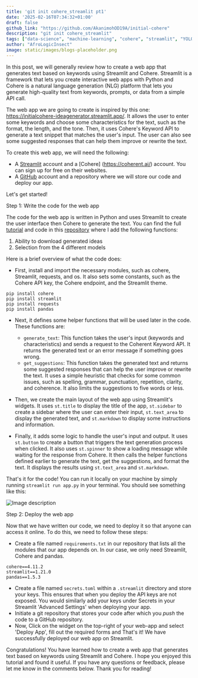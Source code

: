 ```yaml
---
title: 'git init cohere_streamlit pt1'
date: '2025-02-16T07:34:32+01:00'
draft: false
github_link: "https://github.com/AkanimohOD19A/initial-cohere"
description: "git init cohere_streamlit"
tags: ["data-science", "machine-learning", "cohere", "streamlit", "YOLOv6", "tutorial", "lifecycle"]
author: "AfroLogicInsect"
image: static/images/blogs-placeholder.png
---
```


In this post, we will generally review how to create a web app that generates text based on keywords using Streamlit and Cohere. Streamlit is a framework that lets you create interactive web apps with Python and Cohere is a natural language generation (NLG) platform that lets you generate high-quality text from keywords, prompts, or data from a simple API call.

The web app we are going to create is inspired by this one: https://initialcohere-ideagenerator.streamlit.app/. It allows the user to enter some keywords and choose some characteristics for the text, such as the format, the length, and the tone. Then, it uses Cohere's Keyword API to generate a text snippet that matches the user's input. The user can also see some suggested responses that can help them improve or rewrite the text.

To create this web app, we will need the following:

- A [Streamlit](https://streamlit.io/) account and a [Cohere] (https://coherent.ai/) account. You can sign up for free on their websites.
- A [GitHub](https://github.com/) account and a repository where we will store our code and deploy our app.

Let's get started!

Step 1: Write the code for the web app

The code for the web app is written in Python and uses Streamlit to create the user interface then Cohere to generate the text. You can find the full [tutorial](https://txt.cohere.com/deploy-cohere-streamlit/) and code in this [repository](https://github.com/AkanimohOD19A/initial-cohere/blob/master/app.py) where I add the following functions:
1. Ability to download generated ideas
2. Selection from the 4 different models

Here is a brief overview of what the code does:

- First, install and import the necessary modules, such as cohere, Streamlit, requests, and os. It also sets some constants, such as the Cohere API key, the Cohere endpoint, and the Streamlit theme.
```
pip install cohere
pip install streamlit
pip install requests
pip install pandas
```
- Next, it defines some helper functions that will be used later in the code. These functions are:
  - `generate_text`: This function takes the user's input (keywords and characteristics) and sends a request to the Coherent Keyword API. It returns the generated text or an error message if something goes wrong.
  - `get_suggestions`: This function takes the generated text and returns some suggested responses that can help the user improve or rewrite the text. It uses a simple heuristic that checks for some common issues, such as spelling, grammar, punctuation, repetition, clarity, and coherence. It also limits the suggestions to five words or less.
- Then, we create the main layout of the web app using Streamlit's widgets. It uses `st.title` to display the title of the app, `st.sidebar` to create a sidebar where the user can enter their input, `st.text_area` to display the generated text, and `st.markdown` to display some instructions and information.

- Finally, it adds some logic to handle the user's input and output. It uses `st.button` to create a button that triggers the text generation process when clicked. It also uses `st.spinner` to show a loading message while waiting for the response from Cohere. It then calls the helper functions defined earlier to generate the text, get the suggestions, and format the text. It displays the results using `st.text_area` and `st.markdown`.

That's it for the code! You can run it locally on your machine by simply running `streamlit run app.py` in your terminal. You should see something like this:

![Image description](https://dev-to-uploads.s3.amazonaws.com/uploads/articles/4ruzvxngb7jky9i1vud5.png)

Step 2: Deploy the web app

Now that we have written our code, we need to deploy it so that anyone can access it online. To do this, we need to follow these steps:

- Create a file named `requirements.txt` in our repository that lists all the modules that our app depends on. In our case, we only need Streamlit, Cohere and pandas.
```
cohere==4.11.2
streamlit==1.21.0
pandas==1.5.3
```
- Create a file named `secrets.toml` within a `.streamlit` directory and store your keys. This ensures that when you deploy the API keys are not exposed. You would similarly add your keys under Secrets in your Streamlit 'Advanced Settings' when deploying your app.
- Initiate a git repository that stores your code after which you _push_ the code to a GitHub repository.
- Now, Click on the widget on the top-right of your web-app and select 'Deploy App', fill out the required forms and That's it! We have successfully deployed our web app on Streamlit. 

Congratulations! You have learned how to create a web app that generates text based on keywords using Streamlit and Cohere. I hope you enjoyed this tutorial and found it useful. If you have any questions or feedback, please let me know in the comments below. Thank you for reading!